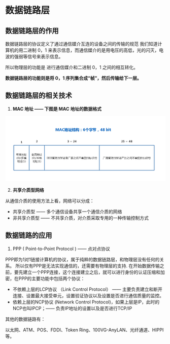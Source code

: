 # 数据链路层

## 数据链路层的作用

数据链路层的协议定义了通过通信媒介互连的设备之间的传输的规范
我们知道计算机的用二进制 0，1 来表示信息，而通信媒介的是用电压的高低，光的闪灭，电波的强弱等信号来表示信息。

所以物理层的功能是 进行通信媒介和二进制 0，1 之间的相互转化。

**数据链路层的功能则是将 0，1 序列集合成“帧”，然后传输给下一层。**


## 数据链路层的相关技术

1. **MAC 地址 —— 下图是 MAC 地址的数据格式**

<img src="../static/img/MAC_address.png"></img>

2. **共享介质型网络**

从通信介质的使用方法上看，网络可以分成：

- 共享介质型 —— 多个通信设备共享一个通信介质的网络
- 非共享介质型 —— 不共享介质，对介质采取专用的一种传输控制方式

##  数据链路的应用

1. PPP ( Point-to-Point Protocol ) —— 点对点协议

PPP即为1对1链接计算机的协议，属于纯粹的数据链路层，和物理层没有任何的关系。
所以仅有PPP是无法实现通信的，还需要有物理层的支持.
在开始数据传输之前，要先建立一个PPP连接，这个连接建立之后，就可以进行身份的认证压缩和加密，在PPP的主要功能中包括两个协议：

* 不依赖上层的LCP协议 （Link Control Protocol） —— 主要负责建立和断开连接、设置最大接受单元，设置验证协议以及设置是否进行通信质量的监控。
* 依赖上层的NCP协议 (Network Control Protocol)，如果上层是IP，此时的NCP也叫IPCP；—— 负责IP地址的设置以及是否进行TCP/IP

其他的数据链路有：

以太网、ATM、POS、FDDI、Token Ring、100VG-AnyLAN、光纤通道、HIPPI等。







